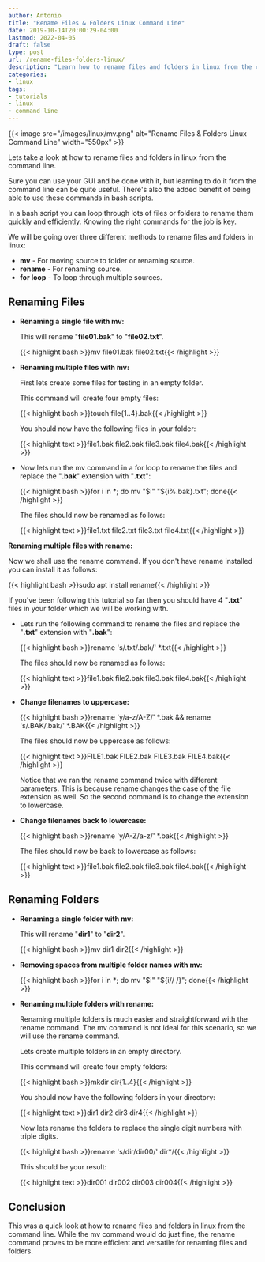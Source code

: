 ```yaml
---
author: Antonio
title: "Rename Files & Folders Linux Command Line"
date: 2019-10-14T20:00:29-04:00
lastmod: 2022-04-05
draft: false
type: post
url: /rename-files-folders-linux/
description: "Learn how to rename files and folders in linux from the command line. This tutorial will teach you how to use the mv and rename commands to rename files and folders in linux."
categories:
- linux
tags:
- tutorials
- linux
- command line
---
```


{{< image src="/images/linux/mv.png" alt="Rename Files & Folders Linux Command Line" width="550px" >}}

Lets take a look at how to rename files and folders in linux from the command line.

Sure you can use your GUI and be done with it, but learning to do it from the command line can be quite useful. There's also the added benefit of being able to use these commands in bash scripts.

<!--more-->

In a bash script you can loop through lots of files or folders to rename them quickly and efficiently. Knowing the right commands for the job is key.

We will be going over three different methods to rename files and folders in linux:

- **mv** - For moving source to folder or renaming source.
- **rename** - For renaming source.
- **for loop** - To loop through multiple sources.

## **Renaming Files**

- **Renaming a single file with mv:**

  This will rename "**file01.bak**" to "**file02.txt**".

  {{< highlight bash >}}mv file01.bak file02.txt{{< /highlight >}}

- **Renaming multiple files with mv:**

  First lets create some files for testing in an empty folder.

  This command will create four empty files:

  {{< highlight bash >}}touch file{1..4}.bak{{< /highlight >}}

  You should now have the following files in your folder:

  {{< highlight text >}}file1.bak  file2.bak  file3.bak  file4.bak{{< /highlight >}}

- Now lets run the mv command in a for loop to rename the files and replace the "**.bak**" extension with "**.txt**":

  {{< highlight bash >}}for i in *; do mv "$i" "${i%.bak}.txt"; done{{< /highlight >}}

  The files should now be renamed as follows:

  {{< highlight text >}}file1.txt  file2.txt  file3.txt  file4.txt{{< /highlight >}}

**Renaming multiple files with rename:**

Now we shall use the rename command. If you don't have rename installed you can install it as follows:

{{< highlight bash >}}sudo apt install rename{{< /highlight >}}

If you've been following this tutorial so far then you should have 4 "**.txt**" files in your folder which we will be working with.

<!--adsense-->

- Lets run the following command to rename the files and replace the "**.txt**" extension with "**.bak**":

  {{< highlight bash >}}rename 's/.txt/.bak/' *.txt{{< /highlight >}}

  The files should now be renamed as follows:

  {{< highlight text >}}file1.bak  file2.bak  file3.bak  file4.bak{{< /highlight >}}

- **Change filenames to uppercase:**

  {{< highlight bash >}}rename 'y/a-z/A-Z/' *.bak && rename 's/.BAK/.bak/' *.BAK{{< /highlight >}}

  The files should now be uppercase as follows:

  {{< highlight text >}}FILE1.bak  FILE2.bak  FILE3.bak  FILE4.bak{{< /highlight >}}

  Notice that we ran the rename command twice with different parameters. This is because rename changes the case of the file extension as well. So the second command is to change the extension to lowercase.

- **Change filenames back to lowercase:**

  {{< highlight bash >}}rename 'y/A-Z/a-z/' *.bak{{< /highlight >}}

  The files should now be back to lowercase as follows:

  {{< highlight text >}}file1.bak  file2.bak  file3.bak  file4.bak{{< /highlight >}}

## **Renaming Folders**

- **Renaming a single folder with mv:**

  This will rename "**dir1**" to "**dir2**".

  {{< highlight bash >}}mv dir1 dir2{{< /highlight >}}

- **Removing spaces from multiple folder names with mv:**

  {{< highlight bash >}}for i in *; do mv "$i" "${i// /}"; done{{< /highlight >}}

- **Renaming multiple folders with rename:**

  Renaming multiple folders is much easier and straightforward with the rename command. The mv command is not ideal for this scenario, so we will use the rename command.

  Lets create multiple folders in an empty directory.

  This command will create four empty folders:

  {{< highlight bash >}}mkdir dir{1..4}{{< /highlight >}}

  You should now have the following folders in your directory:

  {{< highlight text >}}dir1 dir2 dir3 dir4{{< /highlight >}}

  Now lets rename the folders to replace the single digit numbers with triple digits.

  {{< highlight bash >}}rename 's/dir/dir00/' dir*/{{< /highlight >}}

  This should be your result:

  {{< highlight text >}}dir001 dir002 dir003 dir004{{< /highlight >}}

## **Conclusion**

This was a quick look at how to rename files and folders in linux from the command line. While the mv command would do just fine, the rename command proves to be more efficient and versatile for renaming files and folders.
